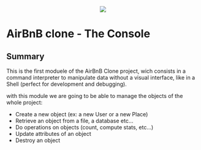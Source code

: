 <p align="center">
  <img src="https://ibb.co/Nnrz4K7">
</p>

# AirBnB clone - The Console

## Summary

This is the first moduele of the AirBnB Clone project, wich consists in a command interpreter to manipulate data without a visual interface, like in a Shell (perfect for development and debugging). 

with this module we are going to be able to manage the objects of the whole  project:

* Create a new object (ex: a new User or a new Place)
* Retrieve an object from a file, a database etc…
* Do operations on objects (count, compute stats, etc…)
* Update attributes of an object
* Destroy an object